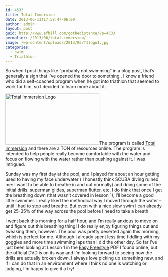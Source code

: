```yaml
---
id: 4533
title: Total Immersion
date: 2013-06-11T17:58:47-06:00
author: admin
layout: post
guid: http://www.afhill.com/gothedistance/?p=4533
permalink: /2013/06/total-immersion/
image: /wp-content/uploads/2013/06/TIlogo1.jpg
categories:
  - swim
  - Triathlon
---
```

So when I post things like &#8220;probably not swimming&#8221; in a blog post, that&#8217;s generally a sign that I&#8217;ve opened the door to something.. I know a friend who did a self-coached program when he got into <a name="a"></a>triathlon that seemed to work for him, so I decided to learn more about it.

[<img class="alignleft size-medium wp-image-4543" alt="Total Immersion Logo" src="http://www.afhill.com/gothedistance/wp-content/uploads/2013/06/TIlogo-300x162.jpg" width="300" height="162" />](http://www.afhill.com/gothedistance/wp-content/uploads/2013/06/TIlogo.jpg)The program is called [Total Immersion](http://totalimmersion.net) and there are a TON of resources online. The program is intended to help people really become comfortable with the water and focus on flowing with the water rather than pushing against it. I was intrigued.

Sunday was my first day at the pool, and I played for about an hour getting used to having my face underwater ( I honestly think SCUBA diving ruined me: I want to be able to breathe in and out normally) and doing some of the initial drills: superman glides, superman flutter, etc. I do think that once I get the breathing down (that wasn&#8217;t covered in lesson 1), I&#8217;ll become a good little swimmer. I really liked the methodical way I moved through the water &#8211; until I had to stop and breathe. But even with a nice slow swim I can already get 25-35% of the way across the pool before I need to take a breath.

I went back this morning for a half hour, and I&#8217;m really anxious to move on and figure out this breathing thing! I do really enjoy figuring things out and tweaking them, however. The pool was pretty deserted again this morning, which is perfect for me. Although I already spent less time fiddling with my goggles and more time swimming laps than I did the other day. So far I&#8217;ve just been looking at Lesson 1 in the [Easy Freestyle](http://www.triathlonsummit.com/pdf/easy-freestyle.pdf) PDF I found online, but the official DVD is on its way and I&#8217;m looking forward to seeing how the drills are actually broken down. I always love picking up something new, and if I can do that in an environment where I think no one is watching or judging, I&#8217;m happy to give it a try!